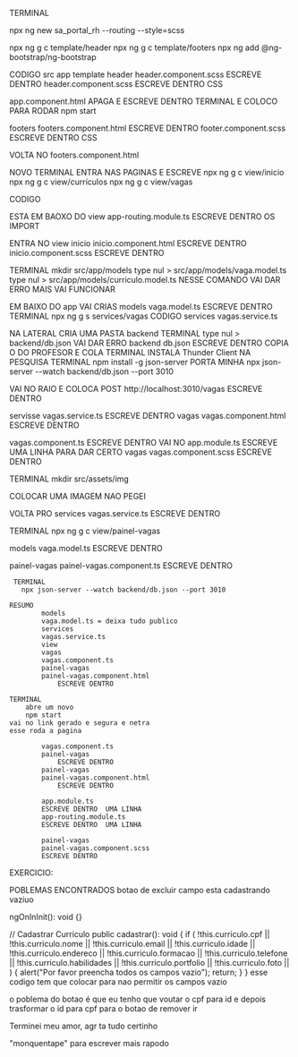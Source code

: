 TERMINAL

npx ng new sa_portal_rh --routing --style=scss

npx ng g c template/header
npx ng g c template/footers
npx ng add @ng-bootstrap/ng-bootstrap

CODIGO 
src 
app
template
header
header.component.scss
	ESCREVE DENTRO 
header.component.scss
	ESCREVE DENTRO  CSS

app.component.html
	APAGA E ESCREVE DENTRO 
TERMINAL E COLOCO PARA RODAR 
  npm start

footers
footers.component.html
	ESCREVE DENTRO
footer.component.scss
	ESCREVE DENTRO CSS

VOLTA NO 
footers.component.html

NOVO TERMINAL
ENTRA NAS PAGINAS E ESCREVE 
npx ng g c view/inicio
 npx ng g c view/currículos
npx ng g c view/vagas 

CODIGO

ESTA EM BAOXO DO
view
app-routing.module.ts
	ESCREVE DENTRO OS IMPORT

ENTRA NO 
view
inicio
inicio.component.html
	ESCREVE DENTRO
inicio.component.scss
	ESCREVE DENTRO

TERMINAL
 mkdir src/app/models
 type nul > src/app/models/vaga.model.ts
 type nul > src/app/models/curriculo.model.ts
NESSE COMANDO VAI DAR ERRO MAIS VAI FUNCIONAR 

EM BAIXO DO 
app
VAI CRIAS 
models
vaga.model.ts
	ESCREVE DENTRO 
TERMINAL
 npx ng g s services/vagas
CODIGO
services
vagas.service.ts

NA LATERAL CRIA UMA PASTA 
backend
TERMINAL 
  type nul > backend/db.json
VAI DAR ERRO 
backend
db.json
	ESCREVE DENTRO COPIA O DO PROFESOR E COLA 
TERMINAL INSTALA 
Thunder Client NA PESQUISA 
TERMINAL
 npm install -g json-server
 PORTA MINHA 
 npx json-server --watch backend/db.json --port 3010 

VAI NO RAIO E COLOCA POST
http://localhost:3010/vagas
ESCREVE DENTRO 
	
servisse
vagas.service.ts
 	ESCREVE DENTRO 
vagas
vagas.component.html
	ESCREVE DENTRO 

vagas.component.ts
	ESCREVE DENTRO 
VAI NO 
app.module.ts
	ESCREVE UMA LINHA PARA DAR CERTO
vagas
vagas.component.scss 
	ESCREVE DENTRO 

TERMINAL 
 mkdir src/assets/img

COLOCAR UMA IMAGEM NAO PEGEI 

VOLTA PRO 
services
vagas.service.ts
	ESCREVE DENTRO 

 TERMINAL
npx ng g c view/painel-vagas

models
vaga.model.ts
	ESCREVE DENTRO 

painel-vagas
painel-vagas.component.ts
	ESCREVE DENTRO 

	 TERMINAL
	   npx json-server --watch backend/db.json --port 3010       

	RESUMO 
			models 
			vaga.model.ts = deixa tudo publico
			services
			vagas.service.ts
			view
			vagas
			vagas.component.ts
			painel-vagas
			painel-vagas.component.html
			 	ESCREVE DENTRO 

	TERMINAL
		abre um novo 
		npm start 
	vai no link gerado e segura e netra 
	esse roda a pagina 

			vagas.component.ts
			painel-vagas
				ESCREVE DENTRO
			painel-vagas
			painel-vagas.component.html
			 	ESCREVE DENTRO

			app.module.ts
			ESCREVE DENTRO 	UMA LINHA
			app-routing.module.ts
			ESCREVE DENTRO 	UMA LINHA

			painel-vagas
			painel-vagas.component.scss
			ESCREVE DENTRO



EXERCICIO:

POBLEMAS ENCONTRADOS 
 botao de excluir
 campo esta cadastrando vaziuo 


  ngOnInInit(): void {}

  
  // Cadastrar Curriculo 
  public cadastrar(): void {
    if (
      !this.curriculo.cpf ||
      !this.curriculo.nome ||
      !this.curriculo.email ||
      !this.curriculo.idade ||
      !this.curriculo.endereco ||
      !this.curriculo.formacao ||
      !this.curriculo.telefone ||
      !this.curriculo.habilidades ||
      !this.curriculo.portfolio ||
      !this.curriculo.foto ||
    ) {
      alert("Por favor preencha todos os campos vazio");
      return;
    }
  } 
  esse codigo tem que colocar para nao permitir os campos vazio

  o poblema do botao é que eu tenho que voutar o cpf para id  e depois trasformar o id para cpf para o botao de remover ir 




Terminei meu amor, agr ta tudo certinho 	




"monquentape" para escrever mais rapodo 

